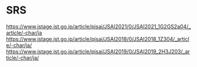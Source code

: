 # SRS
https://www.jstage.jst.go.jp/article/pjsai/JSAI2021/0/JSAI2021_1G2GS2a04/_article/-char/ja
https://www.jstage.jst.go.jp/article/pjsai/JSAI2018/0/JSAI2018_1Z304/_article/-char/ja/
https://www.jstage.jst.go.jp/article/pjsai/JSAI2019/0/JSAI2019_2H3J203/_article/-char/ja/

